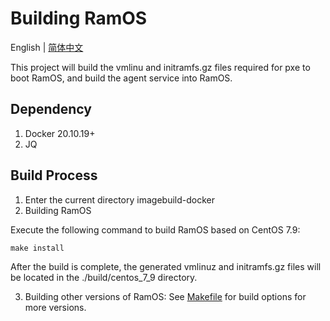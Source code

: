 # Building RamOS
English | [简体中文](README.zh-CN.md) 

This project will build the vmlinu and initramfs.gz files required for pxe to boot RamOS, and build the agent service into RamOS.

## Dependency
1. Docker 20.10.19+
2. JQ

## Build Process
1. Enter the current directory imagebuild-docker
2. Building RamOS

Execute the following command to build RamOS based on CentOS 7.9:
```
make install 
```
After the build is complete, the generated vmlinuz and initramfs.gz files will be located in the ./build/centos_7_9 directory.

3. Building other versions of RamOS:
See [Makefile](./Makefile) for build options for more versions.
